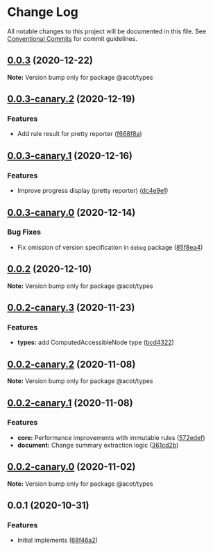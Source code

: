 # Change Log

All notable changes to this project will be documented in this file.
See [Conventional Commits](https://conventionalcommits.org) for commit guidelines.

## [0.0.3](https://github.com/acot-a11y/acot/compare/@acot/types@0.0.3-canary.2...@acot/types@0.0.3) (2020-12-22)

**Note:** Version bump only for package @acot/types

## [0.0.3-canary.2](https://github.com/acot-a11y/acot/compare/@acot/types@0.0.3-canary.1...@acot/types@0.0.3-canary.2) (2020-12-19)

### Features

- Add rule result for pretty reporter ([f668f8a](https://github.com/acot-a11y/acot/commit/f668f8a56e730ea31ece53f23d7fd2629e456211))

## [0.0.3-canary.1](https://github.com/acot-a11y/acot/compare/@acot/types@0.0.3-canary.0...@acot/types@0.0.3-canary.1) (2020-12-16)

### Features

- Improve progress display (pretty reporter) ([dc4e9e1](https://github.com/acot-a11y/acot/commit/dc4e9e1655408a499619a690798e06ef439844be))

## [0.0.3-canary.0](https://github.com/acot-a11y/acot/compare/@acot/types@0.0.2...@acot/types@0.0.3-canary.0) (2020-12-14)

### Bug Fixes

- Fix omission of version specification in `debug` package ([85f8ea4](https://github.com/acot-a11y/acot/commit/85f8ea44c7b029301dbcd6bceef427fda35972b6))

## [0.0.2](https://github.com/acot-a11y/acot/compare/@acot/types@0.0.2-canary.3...@acot/types@0.0.2) (2020-12-10)

**Note:** Version bump only for package @acot/types

## [0.0.2-canary.3](https://github.com/acot-a11y/acot/compare/@acot/types@0.0.2-canary.2...@acot/types@0.0.2-canary.3) (2020-11-23)

### Features

- **types:** add ComputedAccessibleNode type ([bcd4322](https://github.com/acot-a11y/acot/commit/bcd4322b02cfdd9c264523f4b49d029b0ed92868))

## [0.0.2-canary.2](https://github.com/acot-a11y/acot/compare/@acot/types@0.0.2-canary.1...@acot/types@0.0.2-canary.2) (2020-11-08)

**Note:** Version bump only for package @acot/types

## [0.0.2-canary.1](https://github.com/acot-a11y/acot/compare/@acot/types@0.0.2-canary.0...@acot/types@0.0.2-canary.1) (2020-11-08)

### Features

- **core:** Performance improvements with immutable rules ([572edef](https://github.com/acot-a11y/acot/commit/572edefca26d1817a46e2f1c74c8d31b6762642d))
- **document:** Change summary extraction logic ([361cd2b](https://github.com/acot-a11y/acot/commit/361cd2b448439fd769c20b757fe86abe67f653ee))

## [0.0.2-canary.0](https://github.com/acot-a11y/acot/compare/@acot/types@0.0.1...@acot/types@0.0.2-canary.0) (2020-11-02)

**Note:** Version bump only for package @acot/types

## 0.0.1 (2020-10-31)

### Features

- Initial implements ([68f46a2](https://github.com/acot-a11y/acot/commit/68f46a250de7793795678ece40d23d927ddd075c))
